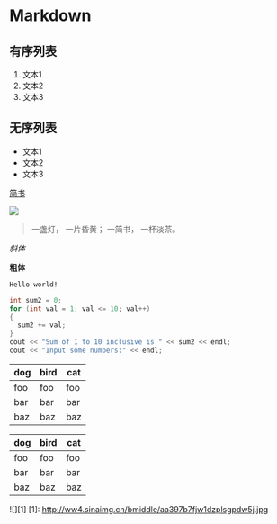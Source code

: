 # Markdown

## 有序列表
1. 文本1
2. 文本2
3. 文本3

## 无序列表
- 文本1
- 文本2
- 文本3

[简书](http://www.jianshu.com)

![](http://ww4.sinaimg.cn/bmiddle/aa397b7fjw1dzplsgpdw5j.jpg)

>一盏灯， 一片昏黄； 一简书， 一杯淡茶。

*斜体*

**粗体**

`Hello world!`

```c++
int sum2 = 0;
for (int val = 1; val <= 10; val++)
{
  sum2 += val;
}
cout << "Sum of 1 to 10 inclusive is " << sum2 << endl;
cout << "Input some numbers:" << endl;
```
|dog | bird | cat|
|----|------|----|
|foo | foo  | foo|
|bar | bar  | bar|
|baz | baz  | baz|

dog | bird | cat
----|------|----
foo | foo  | foo
bar | bar  | bar
baz | baz  | baz

![][1]
[1]: http://ww4.sinaimg.cn/bmiddle/aa397b7fjw1dzplsgpdw5j.jpg
